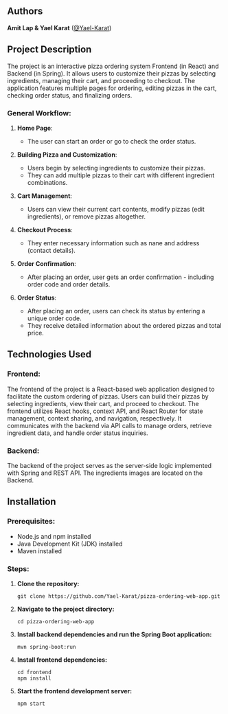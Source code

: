 ## Authors
<p>
  <span><strong>Amit Lap & Yael Karat</strong></span>
  (<a href="https://github.com/Yael-Karat">@Yael-Karat</a>)
</p>


## Project Description

The project is an interactive pizza ordering system Frontend (in React) and Backend (in Spring).
It allows users to customize their pizzas by selecting ingredients, managing their cart, and proceeding to checkout.
The application features multiple pages for ordering, editing pizzas in the cart, checking order status, and finalizing orders.

### General Workflow:
1. **Home Page**:
    - The user can start an order or go to check the order status.
   
2. **Building Pizza and Customization**:
    - Users begin by selecting ingredients to customize their pizzas.
    - They can add multiple pizzas to their cart with different ingredient combinations.

3. **Cart Management**:
    - Users can view their current cart contents, modify pizzas (edit ingredients), or remove pizzas altogether.

4. **Checkout Process**:
   - They enter necessary information such as nane and address (contact details).

5. **Order Confirmation**:
    - After placing an order, user gets an order confirmation - including order code and order details.

6. **Order Status**:
    - After placing an order, users can check its status by entering a unique order code.
    - They receive detailed information about the ordered pizzas and total price.

## Technologies Used

### Frontend:
The frontend of the project is a React-based web application designed to facilitate the custom ordering of pizzas. Users can build their pizzas by selecting ingredients, view their cart, and proceed to checkout. The frontend utilizes React hooks, context API, and React Router for state management, context sharing, and navigation, respectively. It communicates with the backend via API calls to manage orders, retrieve ingredient data, and handle order status inquiries.

### Backend:
The backend of the project serves as the server-side logic implemented with Spring and REST API.
The ingredients images are located on the Backend.

## Installation

### Prerequisites:
- Node.js and npm installed
- Java Development Kit (JDK) installed
- Maven installed

### Steps:
<ol>
  <strong><li>Clone the repository:</strong>
    <pre><code>git clone https://github.com/Yael-Karat/pizza-ordering-web-app.git</code></pre>
  </li>
  <strong><li>Navigate to the project directory:</strong>
    <pre><code>cd pizza-ordering-web-app</code></pre>
  </li>
  <strong><li>Install backend dependencies and run the Spring Boot application:</strong>
    <pre><code>mvn spring-boot:run</code></pre>
  </li>
  <strong><li>Install frontend dependencies:</strong>
    <pre><code>cd frontend
npm install</code></pre>
  </li>
  <strong><li>Start the frontend development server:</strong>
    <pre><code>npm start</code></pre>
  </li>
</ol>
